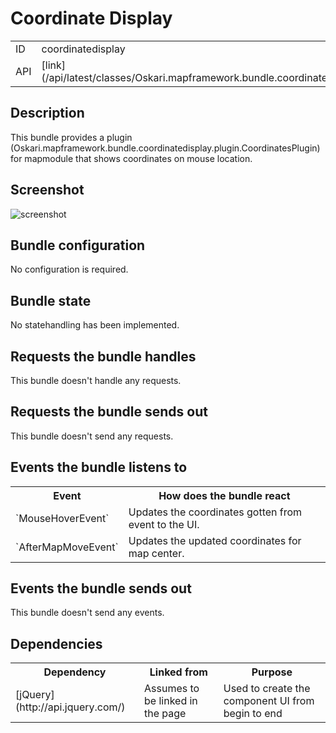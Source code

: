 # Coordinate Display

<table class="table">
  <tr>
    <td>ID</td><td>coordinatedisplay</td>
  </tr>
  <tr>
    <td>API</td><td>[link](/api/latest/classes/Oskari.mapframework.bundle.coordinatedisplay.CoordinateDisplayBundleInstance.html)</td>
  </tr>
</table>

## Description

This bundle provides a plugin (Oskari.mapframework.bundle.coordinatedisplay.plugin.CoordinatesPlugin) for mapmodule that shows coordinates on mouse location.

## Screenshot

![screenshot](/images/bundles/coordinatedisplay.png)


## Bundle configuration

No configuration is required.

## Bundle state

No statehandling has been implemented.

## Requests the bundle handles

This bundle doesn't handle any requests.

## Requests the bundle sends out

This bundle doesn't send any requests.

## Events the bundle listens to

<table class="table">
  <tr>
    <th>Event</th><th>How does the bundle react</th>
  </tr>
  <tr>
    <td>`MouseHoverEvent`</td><td>Updates the coordinates gotten from event to the UI.</td>
  </tr>
  <tr>
    <td>`AfterMapMoveEvent`</td><td>Updates the updated coordinates for map center.</td>
  </tr>
</table>

## Events the bundle sends out

This bundle doesn't send any events.

## Dependencies

<table class="table">
  <tr>
    <th>Dependency</th><th>Linked from</th><th>Purpose</th>
  </tr>
  <tr>
    <td>[jQuery](http://api.jquery.com/)</td>
    <td>Assumes to be linked in the page</td>
    <td>Used to create the component UI from begin to end</td>
  </tr>
</table>
